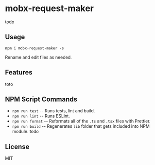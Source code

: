 # mobx-request-maker

todo

## Usage

```
npm i mobx-request-maker -s
```

Rename and edit files as needed.

## Features

toto
## NPM Script Commands

* `npm run test` -- Runs tests, lint and build.
* `npm run lint` -- Runs ESLint.
* `npm run format` -- Reformats all of the `.ts` and `.tsx` files with Prettier.
* `npm run build` -- Regenerates `lib` folder that gets included into NPM module.
todo

## License

MIT

